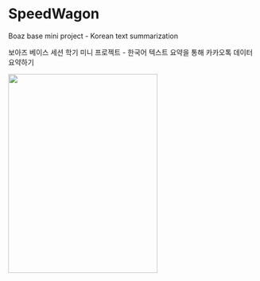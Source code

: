 # SpeedWagon
Boaz base mini project - Korean text summarization

보아즈 베이스 세션 학기 미니 프로젝트 - 한국어 텍스트 요약을 통해 카카오톡 데이터 요약하기

<img src ="https://64.media.tumblr.com/817113cf38f4338d7025eb06ca0d9726/adccf8e7aba411aa-ea/s1280x1920/8215287f084dba240eb7a39036e889ceec9df378.jpg" width="300px" height="400px"></img>
